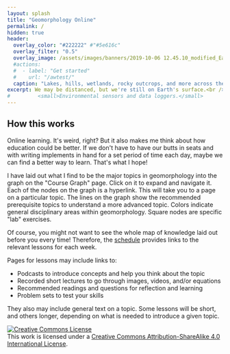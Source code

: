```yaml
---
layout: splash
title: "Geomorphology Online"
permalink: /
hidden: true
header:
  overlay_color: "#222222" #"#5e616c"
  overlay_filter: "0.5"
  overlay_image: /assets/images/banners/2019-10-06 12.45.10_modified_EagleMountain_withMarkH.jpg
  #actions:
  #  - label: "Get started"
  #    url: "/awtest/"
  caption: "Lakes, hills, wetlands, rocky outcrops, and more across the edge of the Boundary Waters. *Photo: A. Wickert*"
excerpt: We may be distanced, but we're still on Earth's surface.<br />
#         <small>Environmental sensors and data loggers.</small>
---
```


## How this works

Online learning. It's weird, right? But it also makes me think about how education could be better. If we don't have to have our butts in seats and with writing implements in hand for a set period of time each day, maybe we can find a better way to learn. That's what I hope!

I have laid out what I find to be the major topics in geomorphology into the graph on the "Course Graph" page. Click on it to expand and navigate it. Each of the nodes on the graph is a hyperlink. This will take you to a page on a particular topic. The lines on the graph show the recommended prerequisite topics to understand a more advanced topic. Colors indicate general disciplinary areas within geomorphology. Square nodes are specific "lab" exercises.

Of course, you might not want to see the whole map of knowledge laid out before you every time! Therefore, the [schedule](/schedule/) provides links to the relevant lessons for each week.

Pages for lessons may include links to:
* Podcasts to introduce concepts and help you think about the topic
* Recorded short lectures to go through images, videos, and/or equations
* Recommended readings and questions for reflection and learning
* Problem sets to test your skills

They also may include general text on a topic. Some lessons will be short, and others longer, depending on what is needed to introduce a given topic.


<a rel="license" href="http://creativecommons.org/licenses/by-sa/4.0/"><img alt="Creative Commons License" style="border-width:0" src="https://i.creativecommons.org/l/by-sa/4.0/88x31.png" /></a><br />This work is licensed under a <a rel="license" href="http://creativecommons.org/licenses/by-sa/4.0/">Creative Commons Attribution-ShareAlike 4.0 International License</a>.
